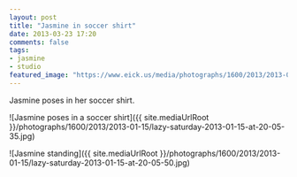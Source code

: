 ```yaml
---
layout: post
title: "Jasmine in soccer shirt"
date: 2013-03-23 17:20
comments: false
tags: 
- jasmine
- studio
featured_image: "https://www.eick.us/media/photographs/1600/2013/2013-01-15/lazy-saturday-2013-01-15-at-20-05-35.jpg"
---
```

Jasmine poses in her soccer shirt.

![Jasmine poses in a soccer shirt]({{ site.mediaUrlRoot }}/photographs/1600/2013/2013-01-15/lazy-saturday-2013-01-15-at-20-05-35.jpg)

![Jasmine standing]({{ site.mediaUrlRoot }}/photographs/1600/2013/2013-01-15/lazy-saturday-2013-01-15-at-20-05-50.jpg)